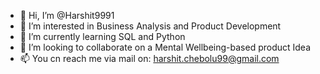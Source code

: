 - 👋 Hi, I’m @Harshit9991
- 👀 I’m interested in Business Analysis and Product Development
- 🌱 I’m currently learning SQL and Python
- 💞️ I’m looking to collaborate on a Mental Wellbeing-based product Idea
- 📫 You cn reach me via mail on: harshit.chebolu99@gmail.com

<!---
Harshit9991/Harshit9991 is a ✨ special ✨ repository because its `README.md` (this file) appears on your GitHub profile.
You can click the Preview link to take a look at your changes.
--->
